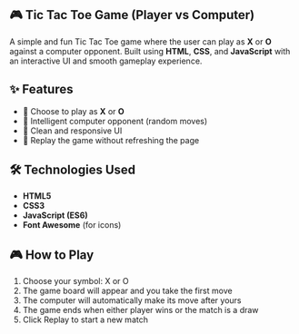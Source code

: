 ## 🎮 Tic Tac Toe Game (Player vs Computer)

A simple and fun Tic Tac Toe game where the user can play as **X** or **O** against a computer opponent. Built using **HTML**, **CSS**, and **JavaScript** with an interactive UI and smooth gameplay experience.

## ✨ Features

- 🎯 Choose to play as **X** or **O**
- 🧠 Intelligent computer opponent (random moves)
- 🎨 Clean and responsive UI
- 🔁 Replay the game without refreshing the page

## 🛠️ Technologies Used

- **HTML5**
- **CSS3**
- **JavaScript (ES6)**
- **Font Awesome** (for icons)

## 🎮 How to Play

1. Choose your symbol: X or O
2. The game board will appear and you take the first move
3. The computer will automatically make its move after yours
4. The game ends when either player wins or the match is a draw
5. Click Replay to start a new match
